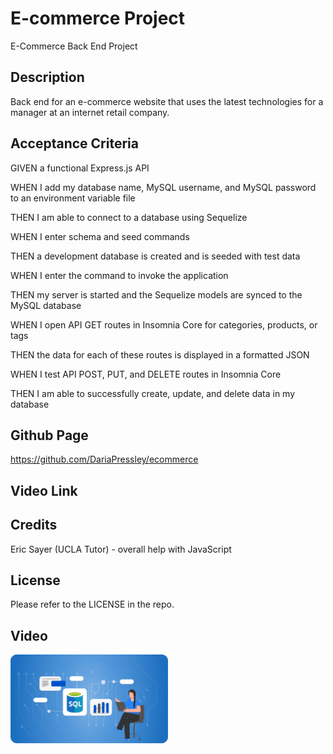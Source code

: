 # E-commerce Project

E-Commerce Back End Project

## Description

Back end for an e-commerce website that uses the latest technologies for a manager at an internet retail company.

## Acceptance Criteria

GIVEN a functional Express.js API

WHEN I add my database name, MySQL username, and MySQL password to an environment variable file

THEN I am able to connect to a database using Sequelize

WHEN I enter schema and seed commands

THEN a development database is created and is seeded with test data

WHEN I enter the command to invoke the application

THEN my server is started and the Sequelize models are synced to the MySQL database

WHEN I open API GET routes in Insomnia Core for categories, products, or tags

THEN the data for each of these routes is displayed in a formatted JSON

WHEN I test API POST, PUT, and DELETE routes in Insomnia Core

THEN I am able to successfully create, update, and delete data in my database

## Github Page

https://github.com/DariaPressley/ecommerce

## Video Link



## Credits

Eric Sayer (UCLA Tutor) - overall help with JavaScript

## License

Please refer to the LICENSE in the repo.

## Video

[<img src="./Develop/images/What_is_SQL_Database.png" width="50%">](linkhere "Demo Video")
